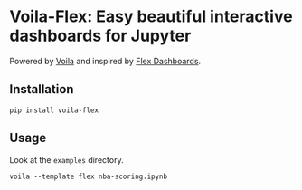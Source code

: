 # Voila-Flex: Easy beautiful interactive dashboards for Jupyter

Powered by [Voila](https://github.com/voila-dashboards/voila) and inspired by [Flex Dashboards](https://rmarkdown.rstudio.com/flexdashboard/).

## Installation

```
pip install voila-flex
```

## Usage

Look at the `examples` directory.

```
voila --template flex nba-scoring.ipynb
```
